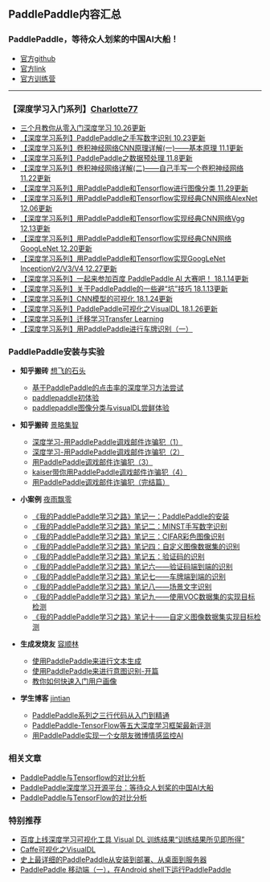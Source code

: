 
## PaddlePaddle内容汇总 
### **PaddlePaddle，等待众人划桨的中国AI大船！**

- [ 官方github](https://github.com/PaddlePaddle)
- [官方link](https://paddlepaddle.org)
- [官方训练营](http://ai.baidu.com/paddlepaddle)

---

### 【深度学习入门系列】[Charlotte77](http://www.cnblogs.com/charlotte77/)

- [三个月教你从零入门深度学习 10.26更新](http://www.cnblogs.com/charlotte77/p/7735611.html)
- [【深度学习系列】PaddlePaddle之手写数字识别 10.23更新](http://www.cnblogs.com/charlotte77/p/7712856.html)
- [【深度学习系列】卷积神经网络CNN原理详解(一)——基本原理 11.1更新](http://www.cnblogs.com/charlotte77/p/7759802.html)
- [【深度学习系列】PaddlePaddle之数据预处理 11.8更新](http://www.cnblogs.com/charlotte77/p/7802226.html)
- [【深度学习系列】卷积神经网络详解(二)——自己手写一个卷积神经网络 11.22更新](http://www.cnblogs.com/charlotte77/p/7783261.html)
- [【深度学习系列】用PaddlePaddle和Tensorflow进行图像分类 11.29更新](http://www.cnblogs.com/charlotte77/p/7906363.html)
- [【深度学习系列】用PaddlePaddle和Tensorflow实现经典CNN网络AlexNet 12.06更新](http://www.cnblogs.com/charlotte77/p/7987904.html)
- [【深度学习系列】用PaddlePaddle和Tensorflow实现经典CNN网络Vgg 12.13更新](http://www.cnblogs.com/charlotte77/p/8028651.html)
- [【深度学习系列】用PaddlePaddle和Tensorflow实现经典CNN网络GoogLeNet 12.20更新](http://www.cnblogs.com/charlotte77/p/8066867.html)
- [【深度学习系列】用PaddlePaddle和Tensorflow实现GoogLeNet InceptionV2/V3/V4 12.27更新](http://www.cnblogs.com/charlotte77/p/8127780.html)
- [【深度学习系列】一起来参加百度 PaddlePaddle AI 大赛吧！ 18.1.14更新](http://www.cnblogs.com/charlotte77/p/8192571.html)
- [【深度学习系列】关于PaddlePaddle的一些避“坑”技巧 18.1.13更新](http://www.cnblogs.com/charlotte77/p/8270710.html)
- [【深度学习系列】CNN模型的可视化 18.1.24更新](http://www.cnblogs.com/charlotte77/p/8343700.html)
- [【深度学习系列】PaddlePaddle可视化之VisualDL 18.1.26更新](http://www.cnblogs.com/charlotte77/p/8358194.html)
- [【深度学习系列】迁移学习Transfer Learning](http://www.cnblogs.com/charlotte77/p/8399926.html)
- [【深度学习系列】用PaddlePaddle进行车牌识别（一）](http://www.cnblogs.com/charlotte77/p/8431077.html)

### PaddlePaddle安装与实验 

- **知乎搬砖** [想飞的石头](https://www.zhihu.com/people/duan-shi-shi-68/activities)

	- [基于PaddlePaddle的点击率的深度学习方法尝试](https://zhuanlan.zhihu.com/p/32699487)
	- [paddlepaddle初体验](https://zhuanlan.zhihu.com/p/32081876)
	- [paddlepaddle图像分类与visualDL尝鲜体验](https://zhuanlan.zhihu.com/p/33832272)
    
- **知乎搬砖** [景略集智](https://www.zhihu.com/org/jing-lue-ji-zhi/activities)
    
  - [深度学习-用PaddlePaddle调戏邮件诈骗犯（1）](https://zhuanlan.zhihu.com/p/33172827)
  - [深度学习-用PaddlePaddle调戏邮件诈骗犯（2）](https://zhuanlan.zhihu.com/p/33211562)
  - [用PaddlePaddle调戏邮件诈骗犯（3）](https://zhuanlan.zhihu.com/p/33528160)
  - [kaiser带你用PaddlePaddle调戏邮件诈骗犯（4）](https://zhuanlan.zhihu.com/p/33672061)
  - [用PaddlePaddle调戏邮件诈骗犯（完结篇）](https://zhuanlan.zhihu.com/p/33758198)

 
- **小案例** [夜雨飘零](http://blog.csdn.net/qq_33200967)

	- [《我的PaddlePaddle学习之路》笔记一：PaddlePaddle的安装](http://blog.csdn.net/qq_33200967/article/details/79071926)
	- [《我的PaddlePaddle学习之路》笔记二：MINST手写数字识别](http://blog.csdn.net/qq_33200967/article/details/79095172)
	- [《我的PaddlePaddle学习之路》笔记三：CIFAR彩色图像识别 ](http://blog.csdn.net/qq_33200967/article/details/79095224)
	- [《我的PaddlePaddle学习之路》笔记四：自定义图像数据集的识别 ](http://blog.csdn.net/qq_33200967/article/details/79095265)
	- [《我的PaddlePaddle学习之路》笔记五：验证码的识别 ](http://blog.csdn.net/qq_33200967/article/details/79095295)
	- [《我的PaddlePaddle学习之路》笔记六——验证码端到端的识别](http://blog.csdn.net/qq_33200967/article/details/79233565)
	- [《我的PaddlePaddle学习之路》笔记七——车牌端到端的识别](http://blog.csdn.net/qq_33200967/article/details/79095335)
	- [《我的PaddlePaddle学习之路》笔记八——场景文字识别](http://blog.csdn.net/qq_33200967/article/details/79127138)
	- [《我的PaddlePaddle学习之路》笔记九——使用VOC数据集的实现目标检测](http://blog.csdn.net/qq_33200967/article/details/79126780)
	- [《我的PaddlePaddle学习之路》笔记十——自定义图像数据集实现目标检测](http://blog.csdn.net/qq_33200967/article/details/79126830)
	
	
- **生成发烧友** [容顺林](http://www.cnblogs.com/ModifyRong/)

	- [使用PaddlePaddle来进行文本生成](http://www.cnblogs.com/ModifyRong/p/7684499.html)
	- [使用PaddlePaddle来进行意图识别-开篇](http://www.cnblogs.com/ModifyRong/p/8231899.html)
	- [教你如何快速入门用户画像 ](http://www.cnblogs.com/ModifyRong/p/7800318.html)
    
    
- **学生博客** [jintian](http://lewisjin.oschina.io)

  - [PaddlePaddle系列之三行代码从入门到精通](http://lewisjin.oschina.io/2017/10/11/PaddlePaddle系列之三行代码从入门到精通/)
  - [PaddlePaddle-TensorFlow等五大深度学习框架最新评测](http://lewisjin.oschina.io/2017/10/13/PaddlePaddle-TensorFlow等五大深度学习框架最新评测/)
   - [用PaddlePaddle实现一个女朋友微博情感监控AI](http://lewisjin.oschina.io/2017/11/05/PaddlePaddle文本卷积实现情感分类/)
	


### 相关文章

- [PaddlePaddle与Tensorflow的对比分析](http://www.51cto.com/art/201801/565057.htm)
- [PaddlePaddle深度学习开源平台：等待众人划桨的中国AI大船](https://baijiahao.baidu.com/s?id=1589356271484981375&wfr=spider&for=pc)
- [PaddlePaddle与TensorFlow的对比分析](http://ai.51cto.com/art/201801/565815.htm)



### 特别推荐

- [百度上线深度学习可视化工具 Visual DL 训练结果“训练结果所见即所得” ](https://zhuanlan.zhihu.com/p/33055237)
- [Caffe可视化之VisualDL](http://www.cnblogs.com/makefile/p/visualdl.html)
- [史上最详细的PaddlePaddle从安装到部署、从桌面到服务器](https://www.jianshu.com/p/b2766173d754)
- [PaddlePaddle 移动端（一），在Android shell下运行PaddlePaddle](https://www.jianshu.com/p/91053654da98)

